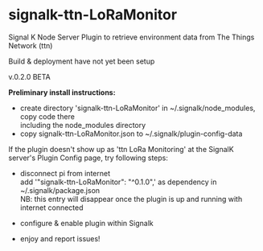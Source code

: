 # signalk-ttn-LoRaMonitor
Signal K Node Server Plugin to retrieve environment data from The Things Network (ttn)

Build & deployment have not yet been setup  

v.0.2.0 BETA

**Preliminary install instructions:**

* create directory 'signalk-ttn-LoRaMonitor' in ~/.signalk/node_modules, copy code there  
including the node_modules directory
* copy signalk-ttn-LoRaMonitor.json to ~/.signalk/plugin-config-data

If the plugin doesn't show up as 'ttn LoRa Monitoring' at the SignalK server's Plugin Config page, try following steps:

* disconnect pi from internet  
add '"signalk-ttn-LoRaMonitor": "^0.1.0",' as dependency in ~/.signalk/package.json  
NB: this entry will disappear once the plugin is up and running with internet connected

* configure & enable plugin within Signalk
* enjoy and report issues!
